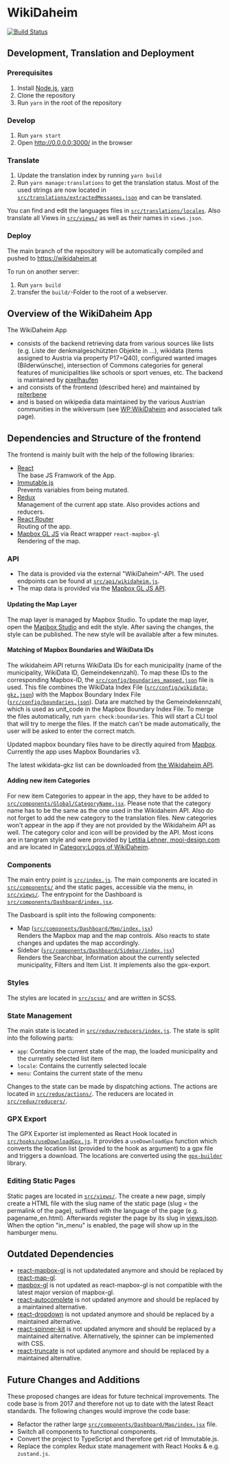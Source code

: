 # WikiDaheim

[![Build Status](https://github.com/Wikimedia-Austria/WikiDaheim/actions/workflows/node.js.yml/badge.svg)](https://github.com/Wikimedia-Austria/WikiDaheim/actions/workflows/node.js.yml)

## Development, Translation and Deployment

### Prerequisites

1. Install [Node.js](https://nodejs.org/), [yarn](https://yarnpkg.com/lang/en/)
2. Clone the repository
3. Run `yarn` in the root of the repository

### Develop

1. Run `yarn start`
2. Open http://0.0.0.0:3000/ in the browser

### Translate

1. Update the translation index by running `yarn build`
2. Run `yarn manage:translations` to get the translation status. Most of the used strings are now located in [`src/translations/extractedMessages.json`](src/translations/extractedMessages.json) and can be translated.

You can find and edit the languages files in [`src/translations/locales`](src/translations/locales).
Also translate all Views in [`src/views/`](src/views/) as well as their names in `views.json`.

### Deploy

The main branch of the repository will be automatically compiled and pushed to https://wikidaheim.at

To run on another server:

1. Run `yarn build`
2. transfer the `build/`-Folder to the root of a webserver.

## Overview of the WikiDaheim App

The WikiDaheim App

- consists of the backend retrieving data from various sources like lists (e.g. Liste der denkmalgeschützten Objekte in ...), wikidata (items assigned to Austria via property P17=Q40), configured wanted images (Bilderwünsche), intersection of Commons categories for general features of municipalities like schools or sport venues, etc. The backend is maintained by [pixelhaufen](https://github.com/pixelhaufen)
- and consists of the frontend (described here) and maintained by [reiterbene](https://github.com/reiterbene)
- and is based on wikipedia data maintained by the various Austrian communities in the wikiversum (see [WP:WikiDaheim](https://de.wikipedia.org/wiki/Wikipedia:WikiDaheim) and associated talk page).

## Dependencies and Structure of the frontend

The frontend is mainly built with the help of the following libraries:

- [React](https://reactjs.org/)  
  The base JS Framwork of the App.
- [Immutable.js](https://immutable-js.github.io/immutable-js/)  
  Prevents variables from being mutated.
- [Redux](https://redux.js.org/)  
  Management of the current app state. Also provides actions and reducers.
- [React Router](https://reacttraining.com/react-router/)  
  Routing of the app.
- [Mapbox GL JS](https://www.mapbox.com/mapbox-gl-js/api/) via React wrapper `react-mapbox-gl`  
  Rendering of the map.

### API

- The data is provided via the external "WikiDaheim"-API. The used endpoints can be found at [`src/api/wikidaheim.js`](src/api/wikidaheim.js).
- The map data is provided via the [Mapbox GL JS API](https://www.mapbox.com/mapbox-gl-js/api/).

#### Updating the Map Layer

The map layer is managed by Mapbox Studio. To update the map layer, open the [Mapbox Studio](https://studio.mapbox.com/) and edit the style. After saving the changes, the style can be published. The new style will be available after a few minutes.

#### Matching of Mapbox Boundaries and WikiData IDs

The wikidaheim API returns WikiData IDs for each municipality (name of the municipality, WikiData ID, Gemeindekennzahl). To map these IDs to the corresponding Mapbox-ID, the [`src/config/boundaries_mapped.json`](src/config/boundaries_mapped.json) file is used. This file combines the WikiData Index File ([`src/config/wikidata-gkz.json`](src/config/wikidata-gkz.json)) with the Mapbox Boundary Index File ([`src/config/boundaries.json`](src/config/boundaries.json)). Data are matched by the Gemeindekennzahl, which is used as unit_code in the Mapbox Boundary Index File. To merge the files automatically, run `yarn check:boundaries`. This will start a CLI tool that will try to merge the files. If the match can't be made automatically, the user will be asked to enter the correct match.

Updated mapbox boundary files have to be directly aquired from [Mapbox](https://docs.mapbox.com/data/boundaries/reference/). Currently the app uses Mapbox Boundaries v3.

The latest wikidata-gkz list can be downloaded from [the Wikidaheim API](https://api.wikidaheim.at/api.php?format=json&action=query&type=municipalitys).

#### Adding new item Categories

For new item Categories to appear in the app, they have to be added to [`src/components/Global/CategoryName.jsx`](src/components/Global/CategoryName.jsx). Please note that the category name has to be the same as the one used in the Wikidaheim API. Also do not forget to add the new category to the translation files.
New categories won't appear in the app if they are not provided by the Wikidaheim API as well. The category color and icon will be provided by the API.
Most icons are in tangram style and were provided by [Letitia Lehner, mooi-design.com](https://mooi-design.com) and are located in [Category:Logos of WikiDaheim](https://commons.wikimedia.org/wiki/Category:Logos_of_WikiDaheim).

### Components

The main entry point is [`src/index.js`](src/index.js). The main components are located in [`src/components/`](src/components/) and the static pages, accessible via the menu, in [`src/views/`](src/views/). The entrypoint for the Dashboard is [`src/components/Dashboard/index.jsx`](src/components/Dashboard/index.jsx).

The Dasboard is split into the following components:

- Map ([`src/components/Dashboard/Map/index.jsx`](src/components/Dashboard/Map/index.jsx))  
  Renders the Mapbox map and the map controls. Also reacts to state changes and updates the map accordingly.
- Sidebar ([`src/components/Dashboard/Sidebar/index.jsx`](src/components/Dashboard/Sidebar/index.jsx))  
  Renders the Searchbar, Information about the currently selected municipality, Filters and Item List. It implements also the gpx-export.

### Styles

The styles are located in [`src/scss/`](src/scss/) and are written in SCSS.

### State Management

The main state is located in [`src/redux/reducers/index.js`](src/redux/reducers/index.js). The state is split into the following parts:

- `app`: Contains the current state of the map, the loaded municipality and the currently selected list item
- `locale`: Contains the currently selected locale
- `menu`: Contains the current state of the menu

Changes to the state can be made by dispatching actions. The actions are located in [`src/redux/actions/`](src/redux/actions/). The reducers are located in [`src/redux/reducers/`](src/redux/reducers/).

### GPX Export

The GPX Exporter ist implemented as React Hook located in [`src/hooks/useDownloadGpx.js`](src/hooks/useDownloadGpx.js). It provides a `useDownloadGpx` function which converts the location list (provided to the hook as argument) to a gpx file and triggers a download. The locations are converted using the [`gpx-builder`](https://github.com/fabulator/gpx-builder) library.

### Editing Static Pages

Static pages are located in [`src/views/`](src/views/). The create a new page, simply create a HTML file with the slug name of the static page (slug = the permalink of the page), suffixed with the language of the page (e.g. pagename_en.html). Afterwards register the page by its slug in [views.json](src/views/views.json). When the option "in_menu" is enabled, the page will show up in the hamburger menu.

## Outdated Dependencies

- [react-mapbox-gl](https://www.npmjs.com/package/react-mapbox-gl)
  is not updatedated anymore and should be replaced by [react-map-gl](https://www.npmjs.com/package/react-map-gl).
- [mapbox-gl](https://www.npmjs.com/package/mapbox-gl)
  is not updated as react-mapbox-gl is not compatible with the latest major version of mapbox-gl.
- [react-autocomplete](https://www.npmjs.com/package/react-autocomplete)
  is not updated anymore and should be replaced by a maintained alternative.
- [react-dropdown](https://www.npmjs.com/package/react-dropdown)
  is not updated anymore and should be replaced by a maintained alternative.
- [react-spinner-kit](https://www.npmjs.com/package/react-spinner-kit)
  is not updated anymore and should be replaced by a maintained alternative. Alternatively, the spinner can be implemented with CSS.
- [react-truncate](https://www.npmjs.com/package/react-truncate)
  is not updated anymore and should be replaced by a maintained alternative.

## Future Changes and Additions

These proposed changes are ideas for future technical improvements. The code base is from 2017 and therefore not up to date with the latest React standards. The following changes would improve the code base:

- Refactor the rather large [`src/components/Dashboard/Map/index.jsx`](src/components/Dashboard/Map/index.jsx) file.
- Switch all components to functional components.
- Convert the project to TypeScript and therefore get rid of Immutable.js.
- Replace the complex Redux state management with React Hooks & e.g. `zustand.js`.
